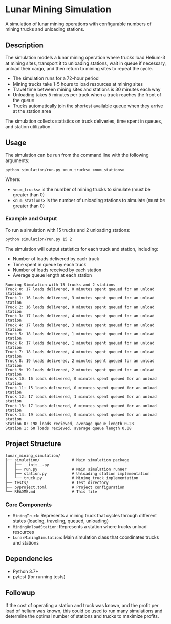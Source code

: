 # Lunar Mining Simulation

A simulation of lunar mining operations with configurable numbers of mining trucks and unloading stations.

## Description

The simulation models a lunar mining operation where trucks load Helium-3 at mining sites, transport it to unloading stations, wait in queue if necessary, unload their cargo, and then return to mining sites to repeat the cycle. 

- The simulation runs for a 72-hour period
- Mining trucks take 1-5 hours to load resources at mining sites
- Travel time between mining sites and stations is 30 minutes each way
- Unloading takes 5 minutes per truck when a truck reaches the front of the queue
- Trucks automatically join the shortest available queue when they arrive at the station area

The simulation collects statistics on truck deliveries, time spent in queues, and station utilization.

## Usage

The simulation can be run from the command line with the following arguments:

```
python simulation/run.py <num_trucks> <num_stations>
```

Where:
- `<num_trucks>` is the number of mining trucks to simulate (must be greater than 0)
- `<num_stations>` is the number of unloading stations to simulate (must be greater than 0)

### Example and Output

To run a simulation with 15 trucks and 2 unloading stations:

```
python simulation/run.py 15 2
```

The simulation will output statistics for each truck and station, including:
- Number of loads delivered by each truck
- Time spent in queue by each truck
- Number of loads received by each station
- Average queue length at each station

```
Running Simulation with 15 trucks and 2 stations
Truck 0: 17 loads delivered, 0 minutes spent queued for an unload station
Truck 1: 16 loads delivered, 3 minutes spent queued for an unload station
Truck 2: 16 loads delivered, 0 minutes spent queued for an unload station
Truck 3: 17 loads delivered, 4 minutes spent queued for an unload station
Truck 4: 17 loads delivered, 3 minutes spent queued for an unload station
Truck 5: 18 loads delivered, 1 minutes spent queued for an unload station
Truck 6: 17 loads delivered, 1 minutes spent queued for an unload station
Truck 7: 18 loads delivered, 4 minutes spent queued for an unload station
Truck 8: 19 loads delivered, 2 minutes spent queued for an unload station
Truck 9: 19 loads delivered, 2 minutes spent queued for an unload station
Truck 10: 16 loads delivered, 0 minutes spent queued for an unload station
Truck 11: 15 loads delivered, 0 minutes spent queued for an unload station
Truck 12: 17 loads delivered, 1 minutes spent queued for an unload station
Truck 13: 17 loads delivered, 6 minutes spent queued for an unload station
Truck 14: 19 loads delivered, 0 minutes spent queued for an unload station
Station 0: 198 loads recieved, average queue length 0.28
Station 1: 60 loads recieved, average queue length 0.08
```

## Project Structure

```
lunar_mining_simulation/
├── simulation/              # Main simulation package
│   ├── __init__.py
│   ├── run.py               # Main simulation runner
│   ├── station.py           # Unloading station implementation
│   └── truck.py             # Mining truck implementation
├── tests/                   # Test directory
├── pyproject.toml           # Project configuration
└── README.md                # This file
```

### Core Components

- `MiningTruck`: Represents a mining truck that cycles through different states (loading, traveling, queued, unloading)
- `MiningUnloadStation`: Represents a station where trucks unload resources
- `LunarMiningSimulation`: Main simulation class that coordinates trucks and stations

## Dependencies

- Python 3.7+
- pytest (for running tests)

## Followup
If the cost of operating a station and truck was known, and the profit per load of helium was known, this could be used to run many simulations and determine the optimal number of stations and trucks to maximize profits.